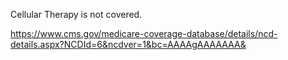 Cellular Therapy is not covered.

https://www.cms.gov/medicare-coverage-database/details/ncd-details.aspx?NCDId=6&ncdver=1&bc=AAAAgAAAAAAA&

